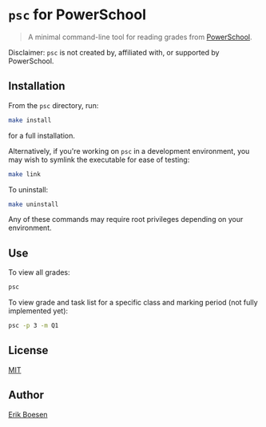# `psc` for PowerSchool
> A minimal command-line tool for reading grades from [PowerSchool](https://www.powerschool.com/).

Disclaimer: `psc` is not created by, affiliated with, or supported by PowerSchool.

## Installation
From the `psc` directory, run:
```sh
make install
```
for a full installation.

Alternatively, if you're working on `psc` in a development environment, you may wish to symlink the executable for ease of testing:
```sh
make link
```
To uninstall:
```sh
make uninstall
```
Any of these commands may require root privileges depending on your environment.

## Use
To view all grades:
```sh
psc
```
To view grade and task list for a specific class and marking period (not fully implemented yet):
```sh
psc -p 3 -m Q1
```

## License
[MIT](LICENSE)

## Author
[Erik Boesen](https://github.com/ErikBoesen)

